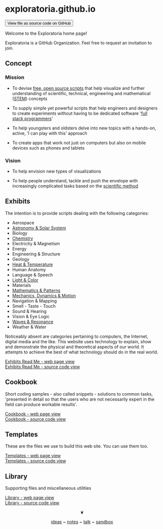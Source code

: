 ﻿exploratoria.github.io
===
<span style="display: none"> [View as web page]( http://exploratoria.github.io/ 'View file as a web page' ) </span>
<input type=button value="View file as source code on GitHub" onclick="window.location.href='https://github.com/exploratoria/exploratoria.github.io/'" />

Welcome to the Exploratoria home page!

Exploratoria is a GitHub Organization. Feel free to request an invitation to join. 


## Concept

### Mission  
<!-- a statement of a rationale, applicable now as well as in the future -->

* To devise [free, open source scripts]( https://en.wikipedia.org/wiki/Free_and_open-source_software )
that help visualize and further understanding of scientific, technical, engineering and mathematical 
([STEM]( https://en.wikipedia.org/wiki/Science,_Technology,_Engineering,_and_Mathematics )) concepts

* To supply simple yet powerful scripts that help engineers and designers to create experiments without having to be dedicated software '[full stack programmers]( https://www.quora.com/What-does-the-term-full-stack-programmer-mean )'

* To help youngsters and oldsters delve into new topics with a hands-on, active, 'I can play with this' approach
<br><!-- link to pedagogy page / code edit view / things to try -->

* To create apps that work not just on computers but also on mobile devices such as phones and tablets  
<!-- Internet of things / hack the hardware / link back to physical exhibits / add AR to physical exhibits -->

### Vision  
<!--  a descriptive picture of a desired future state -->

* To help envision new types of visualizations

* To help people understand, tackle and push the envelope with increasingly complicated tasks based on the [scientific method]( https://en.wikipedia.org/wiki/Scientific_method )


## Exhibits

The intention is to provide scripts dealing with the following categories:

* Aerospace
* [Astronomy & Solar System]( http://exploratoria.github.io/exhibits/astronomy/index.html )
* Biology
* [Chemistry]( http://exploratoria.github.io/exhibits/chemistry/index.html )
* Electricity & Magnetism
* Energy
* Engineering & Structure
* Geology
* [Heat & Temperature]( http://exploratoria.github.io/exhibits/heat/index.html )
* Human Anatomy
* Language & Speech
* [Light & Color]( http://exploratoria.github.io/exhibits/light/index.html )
* Materials
* [Mathematics & Patterns]( http://exploratoria.github.io/exhibits/mathematics/index.html )
* [Mechanics, Dynamics & Motion]( http://exploratoria.github.io/exhibits/mechanics/index.html )
* Navigation & Mapping
* Smell - Taste - Touch
* Sound & Hearing
* Vision & Eye Logic
* [Waves & Resonance]( http://exploratoria.github.io/exhibits/waves/index.html )
* Weather & Water

Noticeably absent are categories pertaining to computers, the Internet, digital media and the like. 
This website uses technology to explain, show and demonstrate the physical and theoretical aspects of our world. 
It attempts to achieve the best of what technology should do in the real world.

[Exhibits Read Me - web page view]( http://exploratoria.github.io/exhibits/ )  
[Exhibits Read Me - source code view]( https://github.com/exploratoria/exploratoria.github.io/tree/master/exhibits/ )


## Cookbook

Short coding samples - also called snippets - solutions to common tasks, 'presented in detail so that the users who are not necessarily expert in the field can produce workable results'.

[Cookbook - web page view]( http://exploratoria.github.io/cookbook/ )  
[Cookbook - source code view](  https://github.com/exploratoria/exploratoria.github.io/tree/master/cookbook/ )


## Templates

These are the files we use to build this web site. You can use them too.

[Templates - web page view]( http://exploratoria.github.io/templates/ )  
[Templates - source code view](  https://github.com/exploratoria/exploratoria.github.io/tree/master/templates/ )


## Library

Supporting files and miscellaneous utilities

[Library - web page view]( http://exploratoria.github.io/lib/ )  
[Library - source code view](  https://github.com/exploratoria/exploratoria.github.io/tree/master/lib/ )


<center>
<a href=javascript:window.scrollTo(0,0); style=text-decoration:none; > ❦ </a>

[ideas]( #ideas.md ) ~ [notes]( #notes.md ) ~ [talk]( #talk.md ) ~ [sandbox]( #./sandbox/readme.md )
</center>
